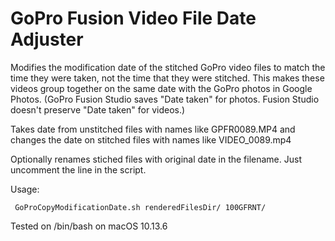 
# GoPro Fusion Video File Date Adjuster
Modifies the modification date of the stitched GoPro video files to match the time they were taken, not the time that they were stitched. This makes these videos group together on the same date with the GoPro photos in Google Photos. (GoPro Fusion Studio saves "Date taken" for photos. Fusion Studio doesn't preserve "Date taken" for videos.)  
 
Takes date from unstitched files with names like GPFR0089.MP4 and changes the date on stitched files with names like VIDEO_0089.mp4

Optionally renames stiched files with original date in the filename. Just uncomment the line in the script. 

 
 Usage: 
 
     GoProCopyModificationDate.sh renderedFilesDir/ 100GFRNT/ 

Tested on /bin/bash on macOS 10.13.6 
